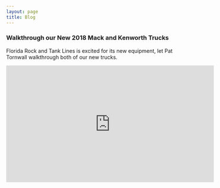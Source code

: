```yaml
---
layout: page
title: Blog
---
```

		    
### Walkthrough our New 2018 Mack and Kenworth Trucks

Florida Rock and Tank Lines is excited for its new equipment, let Pat Tornwall walkthrough both of our new trucks.

<iframe allowfullscreen="" frameborder="0" height="315" src="http://www.youtube.com/embed/i6usalPyBu8?rel=0" width="560"></iframe>
